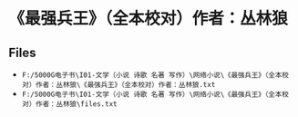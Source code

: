 # 《最强兵王》（全本校对）作者：丛林狼

## Files

- `F:/5000G电子书\I01-文学（小说 诗歌 名著 写作）\网络小说\《最强兵王》（全本校对）作者：丛林狼\《最强兵王》（全本校对）作者：丛林狼.txt`
- `F:/5000G电子书\I01-文学（小说 诗歌 名著 写作）\网络小说\《最强兵王》（全本校对）作者：丛林狼\files.txt`
